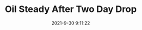 ---
"title": "Oil Steady After Two Day Drop"
"date": "2021-9-30 9:11:22"
"feed_name": "RIGZONE"
"feed_website": "http://www.rigzone.com/"
"feed_rss": "http://www.rigzone.com/news/rss/rigzone_latest.aspx"
"link": "https://www.rigzone.com/news/wire/oil_steady_after_two_day_drop-30-sep-2021-166578-article/?rss=true"
"source": "None"
"file": "_posts/2021-1-1-c60d0a0aed24e1d8689c7efba8e73973026f39db.md"
"accident": "0"
"drilling": "0"
"dead": "0"
"injured": "0"
"arrested": "0"
"where": "unknown site"
"causes": "unknown"
"place": "unknown place"
---